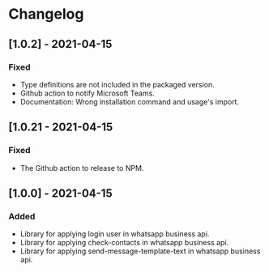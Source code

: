 # Changelog

## [1.0.2] - 2021-04-15

### Fixed

- Type definitions are not included in the packaged version.
- Github action to notify Microsoft Teams.
- Documentation: Wrong installation command and usage's import.

## [1.0.21 - 2021-04-15

### Fixed

- The Github action to release to NPM.

## [1.0.0] - 2021-04-15

### Added

- Library for applying login user in whatsapp business api.
- Library for applying check-contacts in whatsapp business api.
- Library for applying send-message-template-text in whatsapp business api.
